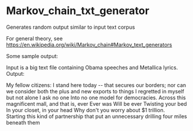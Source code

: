 # Markov_chain_txt_generator
Generates random output similar to input text corpus

For general theory, see https://en.wikipedia.org/wiki/Markov_chain#Markov_text_generators

Some sample output:

Input is a big text file containing Obama speeches and Metallica lyrics. Output:

My fellow citizens:  I stand here today -- that secures our borders; nor can we consider both 
the plus and new exports to things I regretted in myself but not alone I ask no one Into no one 
model for democracies.  Across this magnificent mall, and that is, ever Ever was Will be ever 
Twisting your bed In your closet, in your head Why don't you worry about $1 trillion.  
Starting this kind of partnership that put an unnecessary drilling four miles beneath them
